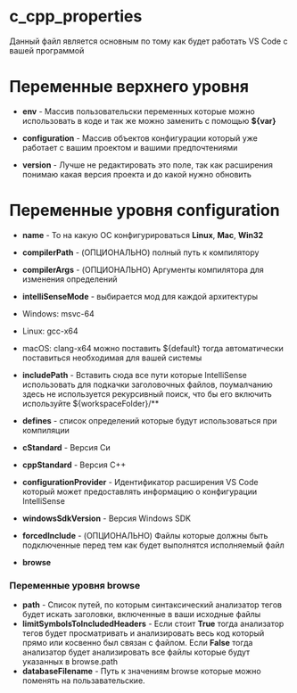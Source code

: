 # c_cpp_properties
Данный файл является основным по тому как будет работать VS Code с вашей программой



# Переменные верхнего уровня
* **env** - Массив пользовательски переменных которые можно использовать в коде и так же можно заменить с помощью **${var}**

* **configuration** - Массив объектов конфигурации который уже работает с вашим проектом и вашими предпочтениями

* **version** - Лучше не редактировать это поле, так как расширения понимаю какая версия проекта и до какой нужно обновить

# Переменные уровня configuration

* **name** - То на какую ОС конфигурироваться **Linux**, **Mac**, **Win32**

* **compilerPath** - (ОПЦИОНАЛЬНО) полный путь к компилятору
* **compilerArgs** - (ОПЦИОНАЛЬНО) Аргументы компилятора для изменения определений

* **intelliSenseMode** - выбирается мод для каждой архитектуры
* Windows: msvc-64
* Linux: gcc-x64
* macOS: clang-x64
можно поставить ${default} тогда автоматически поставиться необходимая для вашей системы

* **includePath** - Вставить сюда все пути которые IntelliSense использовать для подкачки заголовочных файлов, поумалчанию здесь не используется рекурсивный поиск, что бы его включить используйте ${workspaceFolder}/**

* **defines** - список определений которые будут использоваться при компиляции

* **cStandard** - Версия Си
* **cppStandard** - Версия C++
* **configurationProvider** - Идентификатор расширения VS Code который может предоставлять информацию о конфигурации IntelliSense
* **windowsSdkVersion** - Версия Windows SDK
* **forcedInclude** - (ОПЦИОНАЛЬНО) Файлы которые должны быть подключенныe перед тем как будет выполнятся исполняемый файл
* **browse**

### Переменные уровня browse

* **path** - Список путей, по которым синтаксический анализатор тегов будет искать заголовки, включенные в ваши исходные файлы
* **limitSymbolsToIncludedHeaders** - Если стоит **True** тогда анализатор тегов будет просматривать и анализировать весь код который прямо или косвенно был связан с файлом. Если **False** тогда анализатор будет анализировать все файлы которые будут указанных в browse.path 
* **databaseFilename** - Путь к значениям browse которые можно поменять на пользавательские.